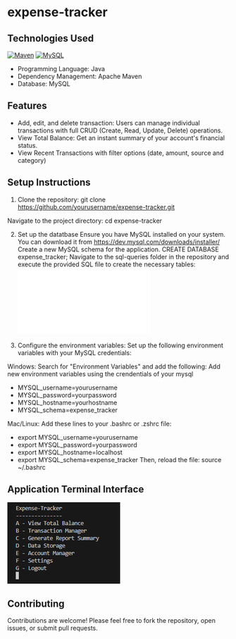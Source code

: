 # expense-tracker

## Technologies Used
[![Maven](https://img.shields.io/badge/Maven-%23C71A36.svg?logo=apache-maven&logoColor=white)](https://maven.apache.org/)
[![MySQL](https://img.shields.io/badge/MySQL-%2300758F.svg?logo=mysql&logoColor=white)](https://www.mysql.com/)
- Programming Language: Java
- Dependency Management: Apache Maven
- Database: MySQL

## Features
- Add, edit, and delete transaction: Users can manage individual transactions with full CRUD (Create, Read, Update, Delete) operations.
- View Total Balance: Get an instant summary of your account's financial status.
- View Recent Transactions with filter options (date, amount, source and category)

## Setup Instructions
1. Clone the repository:
git clone https://github.com/yourusername/expense-tracker.git

Navigate to the project directory:
cd expense-tracker

2. Set up the datatbase
Ensure you have MySQL installed on your system. You can download it from https://dev.mysql.com/downloads/installer/
Create a new MySQL schema for the application. CREATE DATABASE expense_tracker;
Navigate to the sql-queries folder in the repository and execute the provided SQL file to create the necessary tables: 
![MySQL](expense_tracker/sql_queries/sql-queries.sql)

3. Configure the environment variables:
Set up the following environment variables with your MySQL credentials:

Windows: Search for "Environment Variables" and add the following:
Add new environment variables using the crendentials of your mysql
- MYSQL_username=yourusername
- MYSQL_password=yourpassword
- MYSQL_hostname=yourhostname
- MYSQL_schema=expense_tracker

Mac/Linux: Add these lines to your .bashrc or .zshrc file:
- export MYSQL_username=yourusername
- export MYSQL_password=yourpassword
- export MYSQL_hostname=localhost
- export MYSQL_schema=expense_tracker
Then, reload the file: source ~/.bashrc

## Application Terminal Interface
![Terminal Interface](expense_tracker/public/assets/screenshots/terminal-interface.png)

## Contributing
Contributions are welcome! Please feel free to fork the repository, open issues, or submit pull requests.
